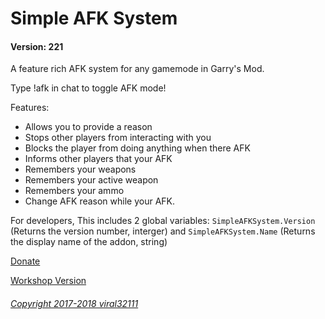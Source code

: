 # Simple AFK System
#### Version: 221

A feature rich AFK system for any gamemode in Garry's Mod.

Type !afk in chat to toggle AFK mode!

Features:
* Allows you to provide a reason
* Stops other players from interacting with you
* Blocks the player from doing anything when there AFK
* Informs other players that your AFK
* Remembers your weapons
* Remembers your active weapon
* Remembers your ammo
* Change AFK reason while your AFK.

For developers, This includes 2 global variables: `SimpleAFKSystem.Version` (Returns the version number, interger) and `SimpleAFKSystem.Name` (Returns the display name of the addon, string)

[Donate](https://viral32111.com/donate)

[Workshop Version](http://steamcommunity.com/sharedfiles/filedetails/?id=884852300)

###### [Copyright 2017-2018 viral32111](LICENCE.txt)
